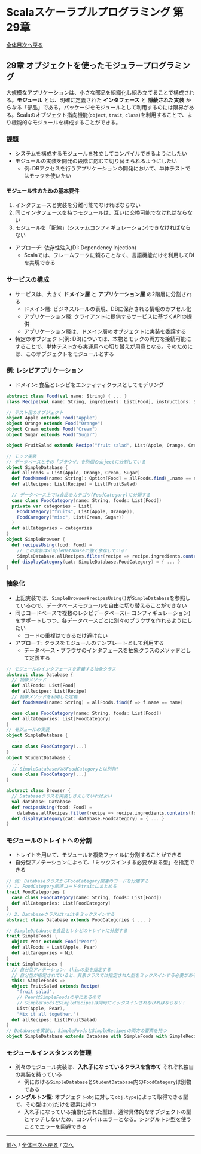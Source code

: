 # Scalaスケーラブルプログラミング 第29章
[全体目次へ戻る](index.md)

## 29章 オブジェクトを使ったモジュラープログラミング
大規模なアプリケーションは、小さな部品を組織化し組み立てることで構成される。**モジュール** とは、明確に定義された **インタフェース** と **隠蔽された実装** からなる「部品」である。パッケージをモジュールとして利用するのには限界がある。Scalaのオブジェクト指向機能(`object`, `trait`, `class`)を利用することで、より機能的なモジュールを構成することができる。

### 課題
- システムを構成するモジュールを独立してコンパイルできるようにしたい
- モジュールの実装を開発の段階に応じて切り替えられるようにしたい
  + 例: DBアクセスを行うアプリケーションの開発において、単体テストではモックを使いたい

#### モジュール性のための基本要件
1. インタフェースと実装を分離可能でなければならない
2. 同じインタフェースを持つモジュールは、互いに交換可能でなければならない
3. モジュールを「配線」(システムコンフィギュレーション)できなければならない

- アプローチ: 依存性注入(DI: Dependency Injection)
  + Scalaでは、フレームワークに頼ることなく、言語機能だけを利用してDIを実現できる

### サービスの構成
- サービスは、大きく **ドメイン層** と **アプリケーション層** の2階層に分割される
  + ドメイン層: ビジネスルールの表現、DBに保存される情報のカプセル化
  + アプリケーション層: クライアントに提供するサービスに基づくAPIの提供
  + アプリケーション層は、ドメイン層のオブジェクトに実装を委譲する
- 特定のオブジェクト(例: DB)については、本物とモックの両方を接続可能にすることで、単体テストから実運用への切り替えが用意となる。そのためには、このオブジェクトをモジュールとする

### 例: レシピアプリケーション
- ドメイン: 食品とレシピをエンティティクラスとしてモデリング

```scala
abstract class Food(val name: String) { ... }
class Recipe(val name: String, ingredients: List[Food], instructions: String) { ... }

// テスト用のオブジェクト
object Apple extends Food("Apple")
object Orange extends Food("Orange")
object Cream extends Food("Cream")
object Sugar extends Food("Sugar")

object FruitSalad extends Recipe("fruit salad", List(Apple, Orange, Cream, Sugar), "Stir it all together.")

// モック実装
// データベースとその「ブラウザ」を別個のobjectに分割している
object SimpleDatabase {
  def allFoods = List(Apple, Orange, Cream, Sugar)
  def foodNamed(name: String): Option[Food] = allFoods.find(_.name == name)
  def allRecipes: List[Recipe] = List(FruitSalad)

  // データベース上では食品をカテゴリ(FoodCategory)に分類する
  case class FoodCategory(name: String, foods: List[Food])
  private var categories = List(
    FoodCategory("fruits", List(Apple, Orange)),
    FoodCaregory("misc", List(Cream, Sugar))
  )
  def allCategories = categories
}
object SimpleBrowser {
  def recipesUsing(food: Food) =
    // この実装はSimpleDatabaseに強く依存している!
    SimpleDatabase.allRecipes.filter(recipe => recipe.ingredients.contains(food))
  def displayCategory(cat: SimpleDatabase.FoodCategory) = { ... }
}
```

### 抽象化
- 上記実装では、`SimpleBrowser#recipesUsing()`が`SimpleDatabase`を参照しているので、データベースモジュールを自由に切り替えることができない
- 同じコードベースで複数のレシピデータベース(= コンフィギュレーション)をサポートしつつ、各データベースごとに別々のブラウザを作れるようにしたい
  + コードの重複はできるだけ避けたい
- アプローチ: クラスをモジュールのテンプレートとして利用する
  + データベース・ブラウザのインタフェースを抽象クラスのメソッドとして定義する

```scala
// モジュールのインタフェースを定義する抽象クラス
abstract class Database {
  // 抽象メソッド
  def allFoods: List[Food]
  def allRecipes: List[Recipe]
  // 抽象メソッドを利用した定義
  def foodNamed(name: String) = allFoods.find(f => f.name == name)

  case class FoodCategory(name: String, foods: List[Food])
  def allCategories: List[FoodCategory]
}
// モジュールの実装
object SimpleDatabase {
  ...
  case class FoodCategory(...)
}
object StudentDatabase {
  ...
  // SimpleDatabase内のFoodCategoryとは別物!
  case class FoodCategory(...)
}

abstract class Browser {
  // Databaseクラスを実装しさえしていればよい
  val database: Database
  def recipesUsing(food: Food) =
    database.allRecipes.filter(recipe => recipe.ingredients.contains(food))
  def displayCategory(cat: database.FoodCategory) = { ... }
}
```

### モジュールのトレイトへの分割
- トレイトを用いて、モジュールを複数ファイルに分割することができる
- 自分型アノテーションによって、「ミックスインする必要がある型」を指定できる

```scala
// 例: DatabaseクラスからFoodCategory関連のコードを分離する
// 1. FoodCategory関連コードをtraitにまとめる
trait FoodCategories {
  case class FoodCategory(name: String, foods: List[Food])
  def allCategories: List[FoodCategory]
}
// 2. Databaseクラスにtraitをミックスインする
abstract class Database extends FoodCategories { ... }

// SimpleDatabaseを食品とレシピのトレイトに分割する
trait SimpleFoods {
  object Pear extends Food("Pear")
  def allFoods = List(Apple, Pear)
  def allCaregories = Nil
}
trait SimpleRecipes {
  // 自分型アノテーション: thisの型を指定する
  // 自分型が指定されていると、具象クラスでは指定された型をミックスインする必要がある
  this: SimpleFoods =>
  object FruitSalad extends Recipe(
    "fruit salad",
    // PearはSimpleFoodsの中にあるので
    // SimpleFoodsとSimpleRecipesは同時にミックスインされなければならない!
    List(Apple, Pear),
    "Mix it all together.")
  def allRecipes: List(FruitSalad)
}
// Databaseを実装し、SimpleFoodsとSimpleRecipesの両方の要素を持つ
object SimpleDatabase extends Database with SimpleFoods with SimpleRecipes
```

### モジュールインスタンスの管理
- 別々のモジュール実装は、**入れ子になっているクラスを含めて** それぞれ独自の実装を持っている
  + 例における`SimpleDatabase`と`StudentDatabase`内の`FoodCategory`は別物である
- **シングルトン型**: オブジェクト`obj`に対して`obj.type`によって取得できる型で、その型は`obj`だけを要素に持つ
  + 入れ子になっている抽象化された型は、通常具体的なオブジェクトの型とマッチしないため、コンパイルエラーとなる。シングルトン型を使うことでエラーを回避できる

***

[前へ](c28.md) /
[全体目次へ戻る](index.md) /
[次へ](c30.md)

